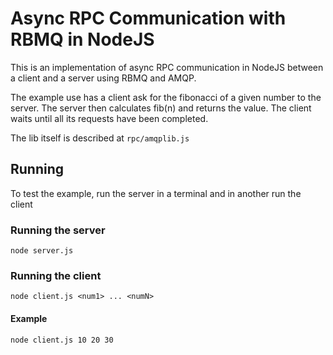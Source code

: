 # Async RPC Communication with RBMQ in NodeJS

This is an implementation of async RPC communication in NodeJS between a client and a server 
using RBMQ and AMQP.

The example use has a client ask for the fibonacci of a given number to the server. The server then
calculates fib(n) and returns the value. The client waits until all its requests have been completed.

The lib itself is described at ```rpc/amqplib.js ```

## Running
To test the example, run the server in a terminal and in another run the client

### Running the server
  ``` node server.js ```
 
### Running the client
  ``` node client.js <num1> ... <numN> ```
  #### Example
   ``` node client.js 10 20 30 ```

